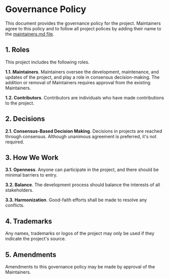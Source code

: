 <!--
  Copyright 2023 Datastrato Pvt Ltd.
  This software is licensed under the Apache License version 2.
-->

# Governance Policy

This document provides the governance policy for the project. Maintainers agree to this policy and to follow all project polices by adding their name to the [maintainers.md file](./MAINTAINERS.md).

## 1. Roles

This project includes the following roles.

**1.1. Maintainers**. Maintainers oversee the development, maintenance, and updates of the project, and play a role in consensus decision-making. The addition or removal of Maintainers requires approval from the existing Maintainers.

**1.2. Contributors**. Contributors are individuals who have made contributions to the project.

## 2. Decisions

**2.1. Consensus-Based Decision Making**. Decisions in projects are reached through consensus. Although unanimous agreement is preferred, it's not required.

## 3. How We Work

**3.1. Openness**. Anyone can participate in the project, and there should be minimal barriers to entry.

**3.2. Balance**. The development process should balance the interests of all stakeholders.

**3.3. Harmonization**. Good-faith efforts shall be made to resolve any conflicts.

## 4. Trademarks

Any names, trademarks or logos of the project may only be used if they indicate the project's source.

## 5. Amendments

Amendments to this governance policy may be made by approval of the Maintainers.
